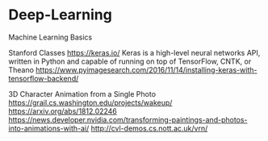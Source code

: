 # Deep-Learning
Machine Learning Basics

Stanford Classes
https://keras.io/    Keras is a high-level neural networks API, written in Python and capable of running on top of TensorFlow, CNTK, or Theano
https://www.pyimagesearch.com/2016/11/14/installing-keras-with-tensorflow-backend/

3D Character Animation from a Single Photo
https://grail.cs.washington.edu/projects/wakeup/
https://arxiv.org/abs/1812.02246
https://news.developer.nvidia.com/transforming-paintings-and-photos-into-animations-with-ai/
http://cvl-demos.cs.nott.ac.uk/vrn/
